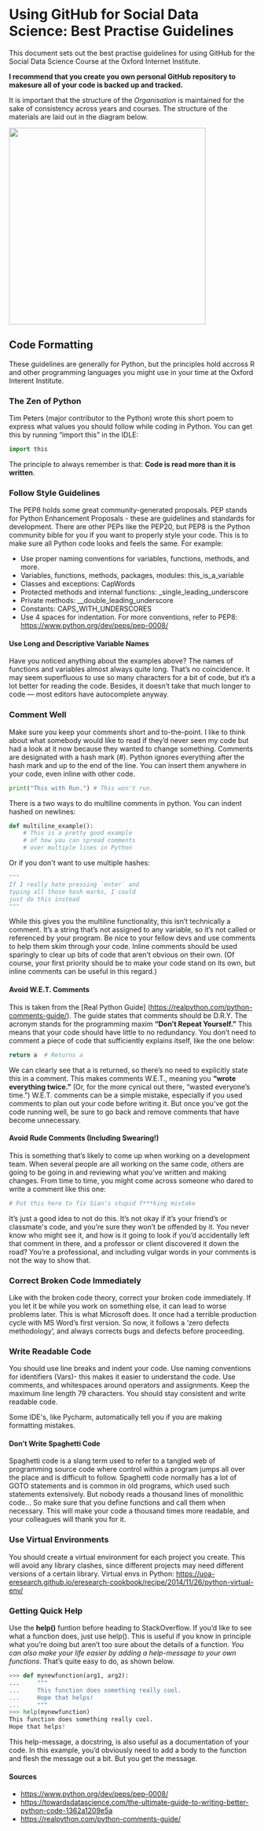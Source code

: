 # Using GitHub for Social Data Science: Best Practise Guidelines

This document sets out the best practise guidelines for using GitHub for the Social Data Science Course at the Oxford Internet Institute.

**I recommend that you create you own personal GitHub repository to makesure all of your code is backed up and tracked.**

It is important that the structure of the *Organisation* is maintained for the sake of consistency across years and courses. 
The structure of the materials are laid out in the diagram below.

<img src="Images/Organisation_Structure.PNG" height=400>

## Code Formatting
These guidelines are generally for Python, but the principles hold accross R and other programming languages you might use in your time at the Oxford Interent Institute.

### The Zen of Python
Tim Peters (major contributor to the Python) wrote this short poem to express what values you should follow while coding in Python. You can get this by running “import this” in the IDLE:
``` Python
import this
```
The principle to always remember is that: **Code is read more than it is written**. 

### Follow Style Guidelines
The PEP8 holds some great community-generated proposals. PEP stands for Python Enhancement Proposals - these are guidelines and standards for development. 
There are other PEPs like the PEP20, but PEP8 is the Python community bible for you if you want to properly style your code. 
This is to make sure all Python code looks and feels the same. 
For example:
- Use proper naming conventions for variables, functions, methods, and more.
- Variables, functions, methods, packages, modules: this_is_a_variable
- Classes and exceptions: CapWords
- Protected methods and internal functions: _single_leading_underscore
- Private methods: __double_leading_underscore
- Constants: CAPS_WITH_UNDERSCORES
- Use 4 spaces for indentation. 
For more conventions, refer to PEP8: https://www.python.org/dev/peps/pep-0008/

#### Use Long and Descriptive Variable Names
Have you noticed anything about the examples above? The names of functions and variables almost always quite long. That’s no coincidence.
It may seem superfluous to use so many characters for a bit of code, but it’s a lot better for reading the code. Besides, it doesn’t take that much longer to code — most editors have autocomplete anyway.

### Comment Well
Make sure you keep your comments short and to-the-point. I like to think about what somebody would like to read if they’d never seen my code but had a look at it now because they wanted to change something. 
Comments are designated with a hash mark (#). Python ignores everything after the hash mark and up to the end of the line. You can insert them anywhere in your code, even inline with other code.

``` python
print("This with Run.") # This won't run.
```
There is a two ways to do multiline comments in python. You can indent hashed on newlines:

``` python
def multiline_example():
    # This is a pretty good example
    # of how you can spread comments
    # over multiple lines in Python
```
Or if you don't want to use multiple hashes:
``` python    
"""
If I really hate pressing `enter` and
typing all those hash marks, I could
just do this instead
"""
```
While this gives you the multiline functionality, this isn’t technically a comment. It’s a string that’s not assigned to any variable, so it’s not called or referenced by your program. Be nice to your fellow devs and use comments to help them skim through your code. Inline comments should be used sparingly to clear up bits of code that aren’t obvious on their own. (Of course, your first priority should be to make your code stand on its own, but inline comments can be useful in this regard.)

#### Avoid W.E.T. Comments
This is taken from the [Real Python Guide] (https://realpython.com/python-comments-guide/). The guide states that comments should be D.R.Y. The acronym stands for the programming maxim **“Don’t Repeat Yourself.”** This means that your code should have little to no redundancy. You don’t need to comment a piece of code that sufficiently explains itself, like the one below:
```python
return a  # Returns a
```
We can clearly see that a is returned, so there’s no need to explicitly state this in a comment. This makes comments W.E.T., meaning you **“wrote everything twice.”** (Or, for the more cynical out there, “wasted everyone’s time.”)
W.E.T. comments can be a simple mistake, especially if you used comments to plan out your code before writing it. But once you’ve got the code running well, be sure to go back and remove comments that have become unnecessary.

#### Avoid Rude Comments (Including Swearing!)
This is something that’s likely to come up when working on a development team. When several people are all working on the same code, others are going to be going in and reviewing what you’ve written and making changes. From time to time, you might come across someone who dared to write a comment like this one:

``` python
# Put this here to fix Sian's stupid f***king mistake

```
It’s just a good idea to not do this. It’s not okay if it’s your friend’s or classmate's code, and you’re sure they won’t be offended by it. You never know who might see it, and how is it going to look if you’d accidentally left that comment in there, and a professor or client discovered it down the road? You’re a professional, and including vulgar words in your comments is not the way to show that.

### Correct Broken Code Immediately
Like with the broken code theory, correct your broken code immediately. If you let it be while you work on something else, it can lead to worse problems later. This is what Microsoft does. It once had a terrible production cycle with MS Word’s first version. So now, it follows a ‘zero defects methodology’, and always corrects bugs and defects before proceeding.

### Write Readable Code
You should use line breaks and indent your code. Use naming conventions for identifiers (Vars)- this makes it easier to understand the code. Use comments, and whitespaces around operators and assignments. Keep the maximum line length 79 characters. You should stay consistent and write readable code.

Some IDE's, like Pycharm, automatically tell you if you are making formatting mistakes.

#### Don’t Write Spaghetti Code
Spaghetti code is a slang term used to refer to a tangled web of programming source code where control within a program jumps all over the place and is difficult to follow. Spaghetti code normally has a lot of GOTO statements and is common in old programs, which used such statements extensively.
But nobody reads a thousand lines of monolithic code…
So make sure that you define functions and call them when necessary. This will make your code a thousand times more readable, and your colleagues will thank you for it.

### Use Virtual Environments
You should create a virtual environment for each project you create. This will avoid any library clashes, since different projects may need different versions of a certain library.
Virtual envs in Python: https://uoa-eresearch.github.io/eresearch-cookbook/recipe/2014/11/26/python-virtual-env/

### Getting Quick Help
Use the **help()** funtion before heading to StackOverflow.
If you’d like to see what a function does, just use help(). This is useful if you know in principle what you’re doing but aren’t too sure about the details of a function.
*You can also make your life easier by adding a help-message to your own functions*. That’s quite easy to do, as shown below.
``` python
>>> def mynewfunction(arg1, arg2):
...     """
...     This function does something really cool.
...     Hope that helps!
...     """
>>> help(mynewfunction)
This function does something really cool.
Hope that helps!
```
This help-message, a docstring, is also useful as a documentation of your code. In this example, you’d obviously need to add a body to the function and flesh the message out a bit. But you get the message.

#### Sources
* https://www.python.org/dev/peps/pep-0008/
* https://towardsdatascience.com/the-ultimate-guide-to-writing-better-python-code-1362a1209e5a
* https://realpython.com/python-comments-guide/


